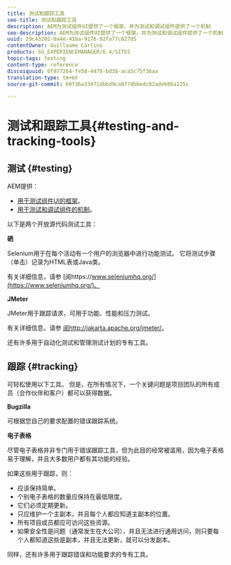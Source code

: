 ```yaml
---
title: 测试和跟踪工具
seo-title: 测试和跟踪工具
description: AEM为测试组件UI提供了一个框架，并为测试和调试组件提供了一个机制
seo-description: AEM为测试组件UI提供了一个框架，并为测试和调试组件提供了一个机制
uuid: 29c43202-0a4e-41ba-9176-92fa77c627d5
contentOwner: Guillaume Carlino
products: SG_EXPERIENCEMANAGER/6.4/SITES
topic-tags: testing
content-type: reference
discoiquuid: 0f977264-fe58-4478-bd38-aca5c75f36aa
translation-type: tm+mt
source-git-commit: 60f36a33471dbbd9ca877dbbedc82ade606a125c

---
```



# 测试和跟踪工具{#testing-and-tracking-tools}

## 测试 {#testing}

AEM提供：

* [用于测试组件UI的框架](/help/sites-developing/hobbes.md)。
* [用于测试和调试组件的机制](/help/sites-developing/developer-mode.md)。

以下是两个开放源代码测试工具：

**硒**

Selenium用于在每个活动有一个用户的浏览器中进行功能测试。 它将测试步骤（单击）记录为HTML表或Java类。

有关详细信息，请参 [阅https://www.seleniumhq.org/](https://www.seleniumhq.org/)。

**JMeter**

JMeter用于跟踪请求，可用于功能、性能和压力测试。

有关详细信息，请参 [阅http://jakarta.apache.org/jmeter/](http://jakarta.apache.org/jmeter/)。

还有许多用于自动化测试和管理测试计划的专有工具。

## 跟踪 {#tracking}

可轻松使用以下工具。 但是，在所有情况下，一个关键问题是项目团队的所有成员（合作伙伴和客户）都可以获得数据。

**Bugzilla**

可根据您自己的要求配置的错误跟踪系统。

**电子表格**

尽管电子表格并非专门用于错误跟踪工具，但为此目的经常被滥用，因为电子表格易于理解，并且大多数用户都有其功能的经验。

如果这些用于跟踪，则：

* 应该保持简单。
* 个别电子表格的数量应保持在最低限度。
* 它们必须定期更新。
* 只应维护一个主副本，并且每个人都应知道主副本的位置。
* 所有项目成员都应可访问这些资源。
* 如果安全性是问题（通常发生在大公司），并且无法进行通用访问，则只要每个人都知道这些是副本，并且无法更新，就可以分发副本。

同样，还有许多用于跟踪错误和功能要求的专有工具。
